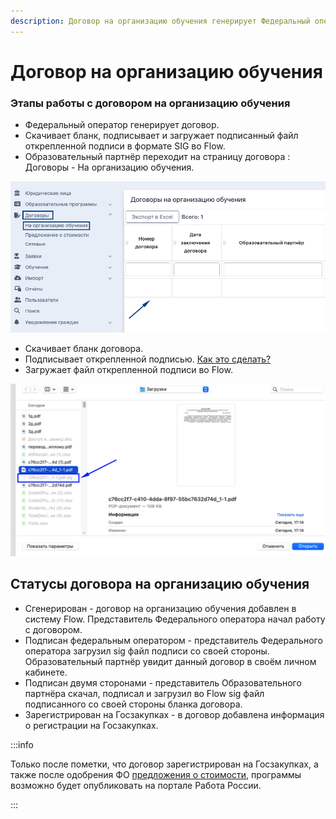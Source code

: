 ```yaml
---
description: Договор на организацию обучения генерирует Федеральный оператор
---
```


# Договор на организацию обучения

### Этапы работы с договором на организацию обучения

* Федеральный оператор генерирует договор.
* Cкачивает бланк, подписывает и загружает подписанный файл открепленной подписи в формате SIG во Flow.
* Образовательный партнёр переходит на страницу договора : Договоры - На организацию обучения.

![](<../../.gitbook/assets/image (5).png>)

* Скачивает бланк договора.
* Подписывает открепленной подписью. [Как это сделать?](https://informa.gitbook.io/flow-partner/scenarii/kak-podpisat-elektronnoi-podpisyu)
* Загружает файл открепленной подписи во Flow.

![](<../../.gitbook/assets/image (139).png>)

## Статусы договора на организацию обучения

* Сгенерирован - договор на организацию обучения добавлен в систему Flow. Представитель Федерального оператора начал работу с договором.
* Подписан федеральным оператором - представитель Федерального оператора загрузил sig файл подписи со своей стороны. Образовательный партнёр увидит данный договор в своём личном кабинете.
* Подписан двумя сторонами - представитель Образовательного партнёра скачал, подписал и загрузил во Flow sig файл подписанного со своей стороны бланка договора.
* Зарегистрирован на Госзакупках -  в договор добавлена информация о регистрации на Госзакупках.

:::info

Только после пометки, что договор зарегистрирован на Госзакупках, а также после одобрения ФО [предложения о стоимости](../predlozhenie-o-stoimosti-dlya-programmy.md), программы возможно будет опубликовать на портале Работа России.

:::
